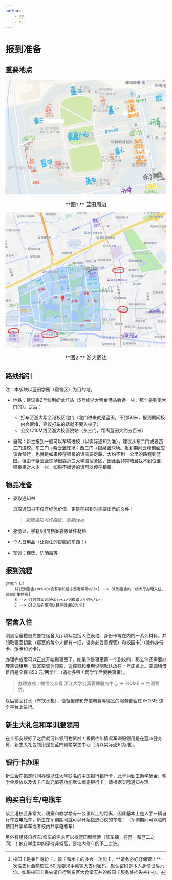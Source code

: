 ```yaml
---
author:
    - yy
    - cj
---
```


# 报到准备

## 重要地点

![map](map.png)
<center><font size=3>**图1.** 蓝田周边</font></center>

![map2](map2.png)
<center><font size=3>**图2.** 浙大周边</font></center>

## 路线指引

注：本版块以蓝田学园（宿舍区）为目的地。

- 地铁：建议乘2号线到虾龙圩站（5号线浙大紫金港站会远一些，那个是到南大门的）。之后：
    - 打车至浙大紫金港校区北门（北门进来就是蓝田，不到50米，报到期间校内会很堵，建议打车的话就不要入校了）
    - 公交1210M线至浙大校医院站（东三门，距离蓝田大约五百米）
    
- 自驾：新生报到一般可以车辆进校（以实际通知为准），建议从东二门或者西二门进校。东二门→紫云篮球场；西二门→银泉篮球场。报到期间云峰前面应该会禁行，也就是如果停在银泉的话需要走路，大约不到一公里的路程到蓝田。但由于紫云篮球场很靠近三大学园宿舍区，因此会非常堵且找不到位置，银泉相对人少一些，如果不嫌远的话可以停在银泉。

## 物品准备

- 录取通知书

    录取通知书不仅有纪念价值，更是在报到时需要出示的文件！
    > *新版通知书好高级，羡慕qwq*

- 身份证、学籍/团员档案袋等证件材料
- 个人日用品（让你住的舒服的东西！）
- 军训：鞋垫、防晒霜等

## 报到流程

```mermaid
graph LR
    A[找到宿舍<br><i>会有学长组志愿者帮助</i>] --> B[到宿舍的一楼大厅办理入住、领取新生物资]
    B --> C[领取军训服<br><i>记得试大小哦</i>]
    C --> D[之后的事项以辅导员通知为准]
```

## 宿舍入住

刚到宿舍楼首先要在宿舍大厅填写包括入住表格、身份卡等在内的一系列材料，并领取寝室钥匙（寝室的每个人都有一把，请务必妥善保管）和校园卡[^1]（兼作身份卡、饭卡和水卡）。

办理完成后可以正式开始搬寝室了。如果你是寝室第一个到校的，那么你还需要办理空调租用：寝室空调为预装，遥控器和租用说明默认放在一号床桌上。空调租借费用是全寝 850 元/两学年（请勿多租！两学年后要换寝室）。

> 办理方式：微信公众号 浙江大学公寓管理服务中心 → iHOME → 空调租赁。

以后寝室订水（有饮水机）、设备报修和充值电费等寝室的服务都会在 iHOME 这个平台上进行。

## 新生大礼包和军训服领用

在全都安顿好了之后就可以领用物资啦！根据往年情况军训服领用是在蓝四健身房，新生大礼包领用是在蓝四辅楼学生中心（请以实际通知为准）。

## 银行卡办理

新生会在指定时间办理浙江大学联名的中国银行银行卡，此卡为勤工助学酬金、奖学金发放以及饭卡自动充值等功能默认绑定银行卡。请根据实际通知办理。

## 购买自行车/电瓶车

紫金港校区非常大，寝室和教学楼有一公里以上的距离，因此基本上是人手一辆自行车或电瓶车，新生在军训期间就可以开始挑选心仪的车啦！（军训期间可以临时使用共享单车或者校内共享电瓶车）

另外有组装自行车/修车的需求可以找蓝田邴师傅（修车铺，在蓝一和蓝二之间）！他在学生中的评价非常高，是校内修车的不二之选。


[^1]: 校园卡是兼作身份卡、饭卡和水卡的多合一功能卡，**请务必好好保管！**一次性支付金额超过 50 元要求手动输入支付密码，默认密码是本人身份证后六位。如果校园卡丢失请自行到东区大食堂天井的校园卡服务处挂失并补办。